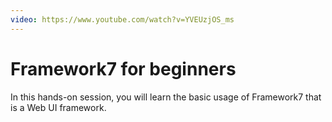 ```yaml
---
video: https://www.youtube.com/watch?v=YVEUzjOS_ms
---
```


# Framework7 for beginners

In this hands-on session, you will learn the basic usage of Framework7 that is a Web UI framework.

